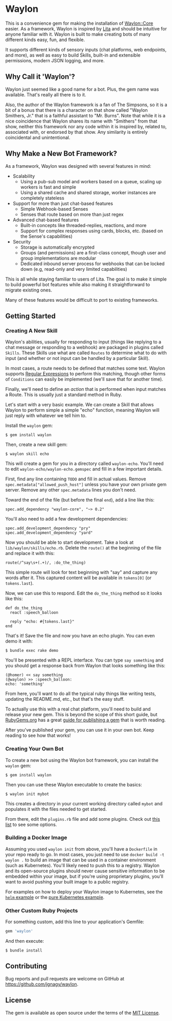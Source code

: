 # Waylon

This is a convenience gem for making the installation of [Waylon::Core](https://github.com/jgnagy/waylon-core) easier. As a framework, Waylon is inspired by [Lita](https://www.lita.io/) and should be intuitive for anyone familiar with it. Waylon is built to make creating bots of many different kinds easy, fun, and flexible.

It supports different kinds of sensory inputs (chat platforms, web endpoints, and more), as well as easy to build Skills, built-in and extensible permissions, modern JSON logging, and more.

## Why Call it 'Waylon'?

Waylon just seemed like a good name for a bot. Plus, the gem name was available. That's really all there is to it.

Also, the author of the Waylon framework is a fan of The Simpsons, so it is a bit of a bonus that there is a character on that show called "Waylon Smithers, Jr." that is a faithful assistant to "Mr. Burns". Note that while it is a nice coincidence that Waylon shares its name with "Smithers" from that show, neither this framework nor any code within it is inspired by, related to, associated with, or endorsed by that show. Any similarity is entirely coincidental and unintentional.

## Why Make a New Bot Framework?

As a framework, Waylon was designed with several features in mind:

* Scalability
    * Using a pub-sub model and workers based on a queue, scaling up workers is fast and simple
    * Using a shared cache and shared storage, worker instances are completely stateless
* Support for more than just chat-based features
    * Simple Webhook-based Senses
    * Senses that route based on more than just regex
* Advanced chat-based features
    * Built-in concepts like threaded-replies, reactions, and more
    * Support for complex responses using cards, blocks, etc. (based on the Sense's capabilities)
* Security
    * Storage is automatically encrypted
    * Groups (and permissions) are a first-class concept, though user and group implementations are modular
    * Dedicated inbound server process for webhooks that can be locked down (e.g, read-only and very limited capabilities)

This is all while staying familiar to users of Lita. The goal is to make it simple to build powerful bot features while also making it straightforward to migrate existing ones.

Many of these features would be difficult to port to existing frameworks.

## Getting Started

### Creating A New Skill

Waylon's abilities, usually for responding to input (things like replying to a chat message or responding to a webhook) are packaged in plugins called `Skills`. These Skills use what are called `Routes` to determine what to do with input (and whether or not input can be handled by a particular Skill).

In most cases, a route needs to be defined that matches some text. Waylon supports [Regular Expressions](https://www.rubyguides.com/2015/06/ruby-regex/) to perform this matching, though other forms of `Conditions` can easily be implemented (we'll save that for another time).

Finally, we'll need to define an _action_ that is performed when input matches a Route. This is usually just a standard method in Ruby.

Let's start with a very basic example. We can create a Skill that allows Waylon to perform simple a simple "echo" function, meaning Waylon will just reply with whatever we tell him to.

Install the `waylon` gem:

    $ gem install waylon

Then, create a new skill gem:

    $ waylon skill echo

This will create a gem for you in a directory called `waylon-echo`. You'll need to edit `waylon-echo/waylon-echo.gemspec` and fill in a few important details.

First, find any line containing `TODO` and fill in actual values. Remove `spec.metadata["allowed_push_host"]` unless you have your own private gem server. Remove any other `spec.metadata` lines you don't need.

Toward the end of the file (but before the final `end`), add a line like this:

    spec.add_dependency "waylon-core", "~> 0.2"

You'll also need to add a few development dependencies:

    spec.add_development_dependency "pry"
    spec.add_development_dependency "yard"

Now you should be able to start development. Take a look at `lib/waylon/skills/echo.rb`. Delete the `route()` at the beginning of the file and replace it with this:

    route(/^say\s+(.+)/, :do_the_thing)

This simple route will look for text beginning with "say" and capture any words after it. This captured content will be available in `tokens[0]` (or `tokens.last`).

Now, we can use this to respond. Edit the `do_the_thing` method so it looks like this:

    def do_the_thing
      react :speech_balloon
    
      reply "echo: #{tokens.last}"
    end

That's it! Save the file and now you have an echo plugin. You can even demo it with:

    $ bundle exec rake demo

You'll be presented with a REPL interface. You can type `say something` and you should get a response back from Waylon that looks something like this:

    (@homer) << say something
    (@waylon) >> :speech_balloon:
    echo: 'something'

From here, you'll want to do all the typical ruby things like writing tests, updating the README.md, etc., but that's the easy stuff.

To actually use this with a real chat platform, you'll need to build and release your new gem. This is beyond the scope of this short guide, but [RubyGems.org](https://rubygems.org/) has a great [guide for publishing a gem](https://guides.rubygems.org/publishing/) that is worth reading.

After you've published your gem, you can use it in your own bot. Keep reading to see how that works!
### Creating Your Own Bot

To create a new bot using the Waylon bot framework, you can install the `waylon` gem:

    $ gem install waylon

Then you can use these Waylon executable to create the basics:

    $ waylon init mybot

This creates a directory in your current working directory called `mybot` and populates it with the files needed to get started.

From there, edit the `plugins.rb` file and add some plugins. Check out [this list](https://github.com/search?q=waylon-*+language%3ARuby+user%3Ajgnagy+language%3ARuby+language%3ARuby&type=Repositories&ref=advsearch&l=Ruby&l=Ruby) to see some options.

### Building a Docker Image

Assuming you used `waylon init` from above, you'll have a `Dockerfile` in your repo ready to go. In most cases, you just need to use `docker build -t waylon .` to build an image that can be used in a container environment (such as Kubernetes). You'll likely need to push this to a registry. Waylon and its open-source plugins should never cause sensitive information to be embedded within your image, but if you're using proprietary plugins, you'll want to avoid pushing your built image to a public registry.

For examples on how to deploy your Waylon image to Kubernetes, see the [`helm` example](examples/deploying/helm/waylon/) or the [pure Kubernetes example](examples/deploying/k8s/).

### Other Custom Ruby Projects

For something custom, add this line to your application's Gemfile:

```ruby
gem 'waylon'
```

And then execute:

    $ bundle install

## Contributing

Bug reports and pull requests are welcome on GitHub at https://github.com/jgnagy/waylon.

## License

The gem is available as open source under the terms of the [MIT License](https://opensource.org/licenses/MIT).
